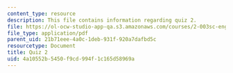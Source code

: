 ```yaml
---
content_type: resource
description: This file contains information regarding quiz 2.
file: https://ol-ocw-studio-app-qa.s3.amazonaws.com/courses/2-003sc-engineering-dynamics-fall-2011/4a10552b5450f9cd994f1c165d58969a_MIT2_003SCF11_quiz2.pdf
file_type: application/pdf
parent_uid: 21b71eee-4a0c-1deb-931f-920a7dafbd5c
resourcetype: Document
title: Quiz 2
uid: 4a10552b-5450-f9cd-994f-1c165d58969a
---
```

